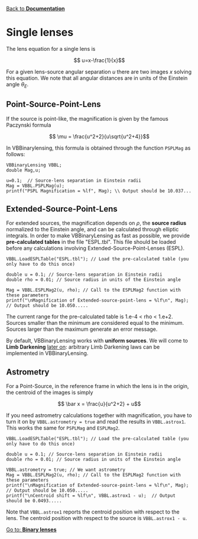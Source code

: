 [Back to **Documentation**](Documentation.md)

# Single lenses


The lens equation for a single lens is

$$ u=x-\frac{1}{x}$$

For a given lens-source angular separation $u$ there are two images $x$ solving this equation. We note that all angular distances are in units of the Einstein angle $\theta_E$. 

## Point-Source-Point-Lens

If the source is point-like, the magnification is given by the famous Paczynski formula

$$ \mu = \frac{u^2+2}{u\sqrt{u^2+4}}$$

In VBBinarylensing, this formula is obtained through the function ```PSPLMag``` as follows:

```
VBBinaryLensing VBBL;
double Mag,u;

u=0.1;  // Source-lens separation in Einstein radii
Mag = VBBL.PSPLMag(u);
printf("PSPL Magnification = %lf", Mag); \\ Output should be 10.037...
```

## Extended-Source-Point-Lens

For extended sources, the magnification depends on $\rho$, the **source radius** normalized to the Einstein angle, and can be calculated through elliptic integrals. In order to make VBBinaryLensing as fast as possible, we provide **pre-calculated tables** in the file "ESPL.tbl". This file should be loaded before any calculations involving Extended-Source-Point-Lenses (ESPL).

```
VBBL.LoadESPLTable("ESPL.tbl"); // Load the pre-calculated table (you only have to do this once)

double u = 0.1; // Source-lens separation in Einstein radii
double rho = 0.01; // Source radius in units of the Einstein angle

Mag = VBBL.ESPLMag2(u, rho); // Call to the ESPLMag2 function with these parameters
printf("\nMagnification of Extended-source-point-lens = %lf\n", Mag);  // Output should be 10.050.....
```

The current range for the pre-calculated table is 1.e-4 < rho < 1.e+2. Sources smaller than the minimum are considered equal to the minimum. Sources larger than the maximum generate an error message. 

By default, VBBinaryLensing works with **uniform sources**. We will come to **Limb Darkening** [later on](https://github.com/valboz/VBBinaryLensing/blob/master/docs/documentation.md#limb-darkening): arbitrary Limb Darkening laws can be implemented in VBBinaryLensing.

## Astrometry

For a Point-Source, in the reference frame in which the lens is in the origin, the centroid of the images is simply

$$ \bar x = \frac{u}{u^2+2} + u$$

If you need astrometry calculations together with magnification, you have to turn it on by ```VBBL.astrometry = true``` and read the results in ```VBBL.astrox1```. This works the same for ```PSPLMag``` and ```ESPLMag2```.

```
VBBL.LoadESPLTable("ESPL.tbl"); // Load the pre-calculated table (you only have to do this once)

double u = 0.1; // Source-lens separation in Einstein radii
double rho = 0.01; // Source radius in units of the Einstein angle

VBBL.astrometry = true; // We want astrometry
Mag = VBBL.ESPLMag2(u, rho); // Call to the ESPLMag2 function with these parameters
printf("\nMagnification of Extended-source-point-lens = %lf\n", Mag);  // Output should be 10.050.....
printf("\nCentroid shift = %lf\n", VBBL.astrox1 - u);  // Output should be 0.0493.....
```

Note that ```VBBL.astrox1``` reports the centroid position with respect to the lens. The centroid position with respect to the source is ```VBBL.astrox1 - u```.

[Go to: **Binary lenses**](BinaryLenses.md)
